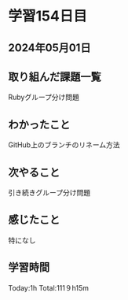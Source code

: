# 学習154日目
## 2024年05月01日
## 取り組んだ課題一覧
Rubyグループ分け問題
## わかったこと
GitHub上のブランチのリネーム方法
## 次やること
引き続きグループ分け問題
## 感じたこと
特になし
## 学習時間
Today:1h Total:111９h15m

